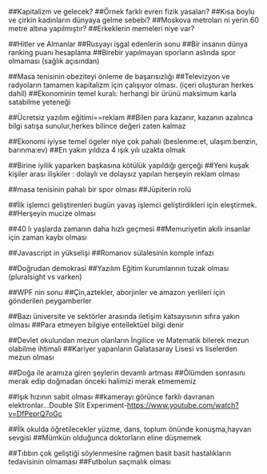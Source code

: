 ##Kapitalizm ve gelecek?
##Örnek farklı evren fizik yasaları?
##Kısa boylu ve çirkin kadınların dünyaya gelme sebebi?
##Moskova metroları ni yerin 60 metre altına yapılmıştır?
##Erkeklerin memeleri niye var?

##Hitler ve Almanlar 
##Rusyayı işgal edenlerin sonu
##Bir insanın dünya ranking puanı hesaplama
##Birebir yapılmayan sporların aslında spor olmaması (sağlık açısından)

##Masa tenisinin obeziteyi önleme de başarısızlığı
##Televizyon ve radyoların tamamen kapitalizm için çalışıyor olması. (içeri oluşturan herkes dahil)
##Ekonominin temel kuralı: herhangi bir ürünü maksimum karla satabilme yeteneği

##Ücretsiz yazılım eğitimi==reklam
##Bilen para kazanır, kazanın azalınca bilgi satışa sunulur,herkes bilince değeri zaten kalmaz

##Ekonomi iyiyse temel ögeler niye çok pahalı (beslenme:et, ulaşım:benzin, barınma:ev)
##En yakın yıldıza 4 ışık yılı uzakta olmak

##Birine iyilik yaparken başkasına kötülük yapıldığı gerçeği
##Yeni kuşak kişiler arası ilişkiler : dolaylı ve dolaysız yapılan herşeyin reklam olması

##masa tenisinin pahalı bir spor olması
##Jüpiterin rolü

##İlk işlemci geliştirenleri bugün yavaş işlemci geliştirdikleri için eleştirmek. 
##Herşeyin mucize olması

##40 lı yaşlarda zamanın daha hızlı geçmesi
##Memuriyetin akıllı insanlar için zaman kaybı olması

##Javascript in yükselişi
##Romanov sülalesinin komple infazı

##Doğrudan demokrasi
##Yazılım Eğitim kurumlarının tuzak olması (pluralsight vs varken)

##WPF nin sonu 
##Çin,aztekler, aborjinler ve amazon yerlileri için gönderilen peygamberler

##Bazı üniversite ve sektörler arasında iletişim katsayısının sıfıra yakın olması
##Para etmeyen bilgiye entellektüel bilgi denir

##Devlet okulundan mezun olanların İngilice ve Matematik bilerek mezun olabilme ihtimali
##Kariyer yapanların Galatasaray Lisesi vs liselerden mezun olması

##Doğa ile aramıza giren şeylerin devamlı artması
##Ölümden sonrasını merak edip doğmadan önceki halimizi merak etmememiz

##Işık hızının sabit olması
##kamerayı görünce farklı davranan elektronlar...Double Slit Experiment-https://www.youtube.com/watch?v=DfPeprQ7oGc

##İlk okulda öğretilecekler  yüzme, dans, toplum önünde konuşma,hayvan sevgisi
##Mümkün olduğunca doktorların eline düşmemek

##Tıbbın çok geliştiği söylenmesine rağmen basit basit hastalıkların tedavisinin olmaması
##Futbolun saçmalık olması


